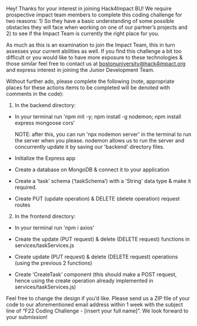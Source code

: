 Hey! Thanks for your interest in joining Hack4Impact BU! We require prospective impact team members to complete this coding challenge for two reasons: 1) So they have a basic understanding of some possible obstacles they will face when working on one of our partner’s projects and 2) to see if the Impact Team is currently the right place for you.

As much as this is an examination to join the Impact Team, this in turn assesses your current abilities as well. If you find this challenge a bit too difficult or you would like to have more exposure to these technologies & those similar feel free to contact us at bostonuniversity@hack4impact.org and express interest in joining the Junior Development Team.

Without further ado, please complete the following (note, appropriate places for these actions items to be completed will be denoted with comments in the code):

1. In the backend directory:

- In your terminal run 'npm init -y; npm install -g nodemon; npm install express mongoose cors'

  NOTE: after this, you can run 'npx nodemon server' in the terminal to run the server when you please. nodemon allows us to run the server and concurrently update it by saving our 'backend' directory files.

- Initialize the Express app

- Create a database on MongoDB & connect it to your application

- Create a ‘task’ schema (‘taskSchema’) with a 'String' data type & make it required.

- Create PUT (update operation) & DELETE (delete operation) request routes

2. In the frontend directory:

- In your terminal run 'npm i axios'

- Create the update (PUT request) & delete (DELETE request) functions in services/taskServices.js

- Create update (PUT request) & delete (DELETE request) operations (using the previous 2 functions)

- Create ‘CreateTask’ component (this should make a POST request, hence using the create operation already implemented in services/taskServices.js)

Feel free to change the design if you’d like. Please send us a ZIP file of your code to our aforementioned email address within 1 week with the subject line of “F22 Coding Challenge - [insert your full name]”. We look forward to your submission!

